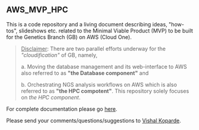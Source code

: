 ## AWS_MVP_HPC

This is a code repository and a living document describing ideas, "how-tos", slideshows etc. related to the Minimal Viable Product (MVP) to be built for the Genetics Branch (GB) on AWS (Cloud One).

> <ins>Disclaimer</ins>: There are two parallel efforts underway for the _"cloudification"_ of GB, namely, 
> 
> a. Moving the database management and its web-interface to AWS also referred to as **"the Database component"** and 
> 
> b. Orchestrating NGS analysis workflows on AWS which is also referred to as **"the HPC compotent"**. This repository solely focuses on _the HPC component_.

For complete documentation please go [here](https://CCRGeneticsBranch.github.io/AWS_MVP_HPC/).

Please send your comments/questions/suggestions to [Vishal Koparde](mailto:vishal.koparde@nih.gov).